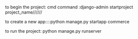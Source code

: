 to begin the project: cmd command :django-admin startproject project_name//////

to create a new app::::python manage.py startapp commerce

to run the project: python manage.py runserver
